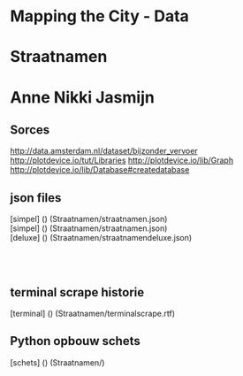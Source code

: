 # Mapping the City - Data
# Straatnamen
# Anne Nikki Jasmijn

## Sorces

http://data.amsterdam.nl/dataset/bijzonder_vervoer
http://plotdevice.io/tut/Libraries
http://plotdevice.io/lib/Graph
http://plotdevice.io/lib/Database#createdatabase


## json files
[simpel] () (Straatnamen/straatnamen.json) <br>
[simpel] () (Straatnamen/straatnamen.json) <br>
[deluxe] () (Straatnamen/straatnamendeluxe.json) <br>

<br><br>

## terminal scrape historie
[terminal] () (Straatnamen/terminalscrape.rtf) <br>

## Python opbouw schets
[schets] () (Straatnamen/) <br>






